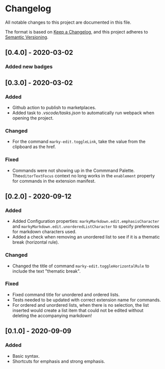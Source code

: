 # Changelog

All notable changes to this project are documented in this file.

The format is based on [Keep a Changelog](https://keepachangelog.com/en/1.0.0/), and this project adheres to [Semantic Versioning](https://semver.org/spec/v2.0.0.html).

## [0.4.0] - 2020-03-02

### Added new badges

## [0.3.0] - 2020-03-02

### Added

- Github action to publish to marketplaces.
- Added task to *.vscode/tasks.json* to automatically run webpack when opening the project.

### Changed

- For the command `marky-edit.toggleLink`, take the value from the clipboard as the href.

### Fixed

- Commands were not showing up in the Commmand Palette. The`editorTextFocus` context no long works in the `enablement` property for commands in the extension manifest. 

## [0.2.0] - 2020-09-12

### Added

- Added Configuration properties:  `markyMarkdown.edit.emphasisCharacter` and `markyMarkdown.edit.unorderedListCharacter` to specify preferences for markdown characters used.
- Added a check when removing an unordered list to see if it is a thematic break (horizontal rule).

### Changed

- Changed the title of command `marky-edit.toggleHorizontalRule` to include the text "thematic break".

### Fixed

- Fixed command title for unordered and ordered lists.
- Tests needed to be updated with correct extension name for commands.
- For ordered and unordered lists, when there is no selection, the list inserted would create a list item that could not be edited without deleting the accompanying markdown!

## [0.1.0] - 2020-09-09

### Added

- Basic syntax.
- Shortcuts for emphasis and strong emphasis.
